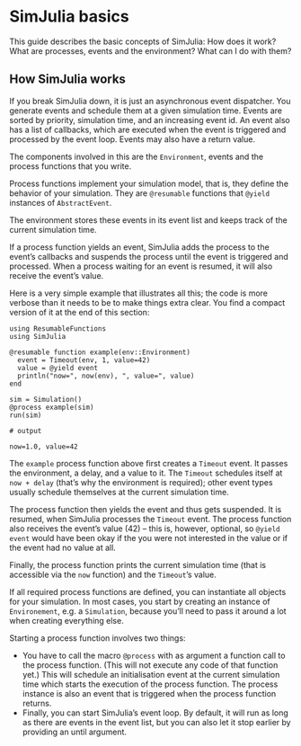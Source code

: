 # SimJulia basics

This guide describes the basic concepts of SimJulia: How does it work? What are processes, events and the environment? What can I do with them?

## How SimJulia works

If you break SimJulia down, it is just an asynchronous event dispatcher. You generate events and schedule them at a given simulation time. Events are sorted by priority, simulation time, and an increasing event id. An event also has a list of callbacks, which are executed when the event is triggered and processed by the event loop. Events may also have a return value.

The components involved in this are the `Environment`, events and the process functions that you write.

Process functions implement your simulation model, that is, they define the behavior of your simulation. They are `@resumable` functions that `@yield` instances of `AbstractEvent`.

The environment stores these events in its event list and keeps track of the current simulation time.

If a process function yields an event, SimJulia adds the process to the event’s callbacks and suspends the process until the event is triggered and processed. When a process waiting for an event is resumed, it will also receive the event’s value.

Here is a very simple example that illustrates all this; the code is more verbose than it needs to be to make things extra clear. You find a compact version of it at the end of this section:

```jldoctest
using ResumableFunctions
using SimJulia

@resumable function example(env::Environment)
  event = Timeout(env, 1, value=42)
  value = @yield event
  println("now=", now(env), ", value=", value)
end

sim = Simulation()
@process example(sim)
run(sim)

# output

now=1.0, value=42
```

The `example` process function above first creates a `Timeout` event. It passes the environment, a delay, and a value to it. The `Timeout` schedules itself at `now + delay` (that’s why the environment is required); other event types usually schedule themselves at the current simulation time.

The process function then yields the event and thus gets suspended. It is resumed, when SimJulia processes the `Timeout` event. The process function also receives the event’s value (42) – this is, however, optional, so `@yield event` would have been okay if the you were not interested in the value or if the event had no value at all.

Finally, the process function prints the current simulation time (that is accessible via the `now` function) and the `Timeout`’s value.

If all required process functions are defined, you can instantiate all objects for your simulation. In most cases, you start by creating an instance of `Environement`, e.g. a `Simulation`, because you’ll need to pass it around a lot when creating everything else.

Starting a process function involves two things:

- You have to call the macro `@process` with as argument a function call to the process function. (This will not execute any code of that function yet.) This will schedule an initialisation event at the current simulation time which starts the execution of the process function. The process instance is also an event that is triggered when the process function returns.
- Finally, you can start SimJulia’s event loop. By default, it will run as long as there are events in the event list, but you can also let it stop earlier by providing an until argument.